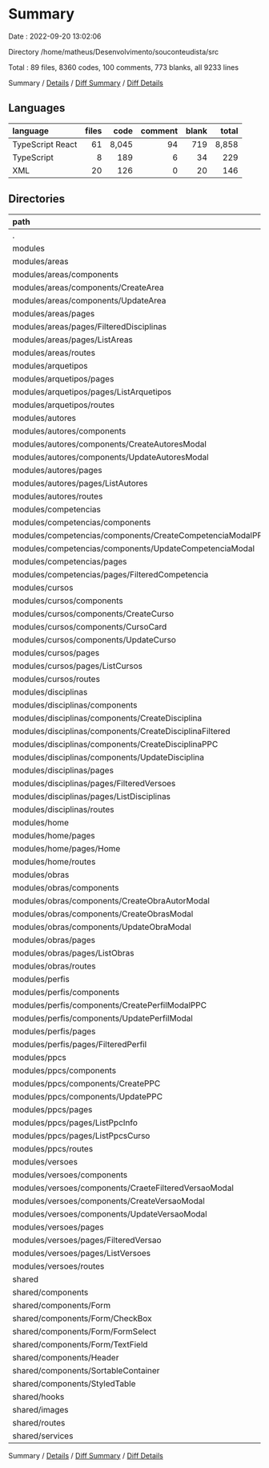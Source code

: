 # Summary

Date : 2022-09-20 13:02:06

Directory /home/matheus/Desenvolvimento/souconteudista/src

Total : 89 files,  8360 codes, 100 comments, 773 blanks, all 9233 lines

Summary / [Details](details.md) / [Diff Summary](diff.md) / [Diff Details](diff-details.md)

## Languages
| language | files | code | comment | blank | total |
| :--- | ---: | ---: | ---: | ---: | ---: |
| TypeScript React | 61 | 8,045 | 94 | 719 | 8,858 |
| TypeScript | 8 | 189 | 6 | 34 | 229 |
| XML | 20 | 126 | 0 | 20 | 146 |

## Directories
| path | files | code | comment | blank | total |
| :--- | ---: | ---: | ---: | ---: | ---: |
| . | 89 | 8,360 | 100 | 773 | 9,233 |
| modules | 51 | 7,521 | 27 | 624 | 8,172 |
| modules/areas | 5 | 556 | 0 | 56 | 612 |
| modules/areas/components | 2 | 184 | 0 | 19 | 203 |
| modules/areas/components/CreateArea | 1 | 88 | 0 | 9 | 97 |
| modules/areas/components/UpdateArea | 1 | 96 | 0 | 10 | 106 |
| modules/areas/pages | 2 | 361 | 0 | 34 | 395 |
| modules/areas/pages/FilteredDisciplinas | 1 | 172 | 0 | 19 | 191 |
| modules/areas/pages/ListAreas | 1 | 189 | 0 | 15 | 204 |
| modules/areas/routes | 1 | 11 | 0 | 3 | 14 |
| modules/arquetipos | 2 | 270 | 0 | 16 | 286 |
| modules/arquetipos/pages | 1 | 261 | 0 | 13 | 274 |
| modules/arquetipos/pages/ListArquetipos | 1 | 261 | 0 | 13 | 274 |
| modules/arquetipos/routes | 1 | 9 | 0 | 3 | 12 |
| modules/autores | 4 | 471 | 1 | 38 | 510 |
| modules/autores/components | 2 | 270 | 0 | 20 | 290 |
| modules/autores/components/CreateAutoresModal | 1 | 129 | 0 | 9 | 138 |
| modules/autores/components/UpdateAutoresModal | 1 | 141 | 0 | 11 | 152 |
| modules/autores/pages | 1 | 192 | 1 | 15 | 208 |
| modules/autores/pages/ListAutores | 1 | 192 | 1 | 15 | 208 |
| modules/autores/routes | 1 | 9 | 0 | 3 | 12 |
| modules/competencias | 3 | 370 | 0 | 39 | 409 |
| modules/competencias/components | 2 | 266 | 0 | 23 | 289 |
| modules/competencias/components/CreateCompetenciaModalPPC | 1 | 120 | 0 | 10 | 130 |
| modules/competencias/components/UpdateCompetenciaModal | 1 | 146 | 0 | 13 | 159 |
| modules/competencias/pages | 1 | 104 | 0 | 16 | 120 |
| modules/competencias/pages/FilteredCompetencia | 1 | 104 | 0 | 16 | 120 |
| modules/cursos | 6 | 468 | 4 | 72 | 544 |
| modules/cursos/components | 4 | 329 | 3 | 52 | 384 |
| modules/cursos/components/CreateCurso | 1 | 97 | 0 | 15 | 112 |
| modules/cursos/components/CursoCard | 2 | 98 | 3 | 20 | 121 |
| modules/cursos/components/UpdateCurso | 1 | 134 | 0 | 17 | 151 |
| modules/cursos/pages | 1 | 122 | 1 | 16 | 139 |
| modules/cursos/pages/ListCursos | 1 | 122 | 1 | 16 | 139 |
| modules/cursos/routes | 1 | 17 | 0 | 4 | 21 |
| modules/disciplinas | 7 | 1,163 | 1 | 109 | 1,273 |
| modules/disciplinas/components | 4 | 753 | 1 | 69 | 823 |
| modules/disciplinas/components/CreateDisciplina | 1 | 142 | 0 | 12 | 154 |
| modules/disciplinas/components/CreateDisciplinaFiltered | 1 | 116 | 0 | 10 | 126 |
| modules/disciplinas/components/CreateDisciplinaPPC | 1 | 319 | 1 | 30 | 350 |
| modules/disciplinas/components/UpdateDisciplina | 1 | 176 | 0 | 17 | 193 |
| modules/disciplinas/pages | 2 | 397 | 0 | 36 | 433 |
| modules/disciplinas/pages/FilteredVersoes | 1 | 195 | 0 | 21 | 216 |
| modules/disciplinas/pages/ListDisciplinas | 1 | 202 | 0 | 15 | 217 |
| modules/disciplinas/routes | 1 | 13 | 0 | 4 | 17 |
| modules/home | 2 | 25 | 0 | 8 | 33 |
| modules/home/pages | 1 | 16 | 0 | 5 | 21 |
| modules/home/pages/Home | 1 | 16 | 0 | 5 | 21 |
| modules/home/routes | 1 | 9 | 0 | 3 | 12 |
| modules/obras | 5 | 1,328 | 1 | 74 | 1,403 |
| modules/obras/components | 3 | 1,084 | 0 | 49 | 1,133 |
| modules/obras/components/CreateObraAutorModal | 1 | 143 | 0 | 17 | 160 |
| modules/obras/components/CreateObrasModal | 1 | 466 | 0 | 16 | 482 |
| modules/obras/components/UpdateObraModal | 1 | 475 | 0 | 16 | 491 |
| modules/obras/pages | 1 | 235 | 1 | 22 | 258 |
| modules/obras/pages/ListObras | 1 | 235 | 1 | 22 | 258 |
| modules/obras/routes | 1 | 9 | 0 | 3 | 12 |
| modules/perfis | 3 | 350 | 0 | 40 | 390 |
| modules/perfis/components | 2 | 246 | 0 | 24 | 270 |
| modules/perfis/components/CreatePerfilModalPPC | 1 | 108 | 0 | 10 | 118 |
| modules/perfis/components/UpdatePerfilModal | 1 | 138 | 0 | 14 | 152 |
| modules/perfis/pages | 1 | 104 | 0 | 16 | 120 |
| modules/perfis/pages/FilteredPerfil | 1 | 104 | 0 | 16 | 120 |
| modules/ppcs | 8 | 1,448 | 4 | 99 | 1,551 |
| modules/ppcs/components | 2 | 395 | 0 | 30 | 425 |
| modules/ppcs/components/CreatePPC | 1 | 162 | 0 | 11 | 173 |
| modules/ppcs/components/UpdatePPC | 1 | 233 | 0 | 19 | 252 |
| modules/ppcs/pages | 5 | 1,042 | 4 | 66 | 1,112 |
| modules/ppcs/pages/ListPpcInfo | 4 | 731 | 3 | 44 | 778 |
| modules/ppcs/pages/ListPpcsCurso | 1 | 311 | 1 | 22 | 334 |
| modules/ppcs/routes | 1 | 11 | 0 | 3 | 14 |
| modules/versoes | 6 | 1,072 | 16 | 73 | 1,161 |
| modules/versoes/components | 3 | 589 | 13 | 37 | 639 |
| modules/versoes/components/CraeteFilteredVersaoModal | 1 | 165 | 0 | 8 | 173 |
| modules/versoes/components/CreateVersaoModal | 1 | 195 | 0 | 13 | 208 |
| modules/versoes/components/UpdateVersaoModal | 1 | 229 | 13 | 16 | 258 |
| modules/versoes/pages | 2 | 474 | 3 | 33 | 510 |
| modules/versoes/pages/FilteredVersao | 1 | 286 | 3 | 18 | 307 |
| modules/versoes/pages/ListVersoes | 1 | 188 | 0 | 15 | 203 |
| modules/versoes/routes | 1 | 9 | 0 | 3 | 12 |
| shared | 35 | 813 | 72 | 141 | 1,026 |
| shared/components | 9 | 542 | 61 | 79 | 682 |
| shared/components/Form | 4 | 158 | 15 | 21 | 194 |
| shared/components/Form/CheckBox | 1 | 32 | 14 | 7 | 53 |
| shared/components/Form/FormSelect | 2 | 100 | 1 | 11 | 112 |
| shared/components/Form/TextField | 1 | 26 | 0 | 3 | 29 |
| shared/components/Header | 1 | 179 | 3 | 13 | 195 |
| shared/components/SortableContainer | 2 | 117 | 9 | 31 | 157 |
| shared/components/StyledTable | 2 | 88 | 34 | 14 | 136 |
| shared/hooks | 4 | 128 | 0 | 38 | 166 |
| shared/images | 20 | 126 | 0 | 20 | 146 |
| shared/routes | 1 | 13 | 11 | 2 | 26 |
| shared/services | 1 | 4 | 0 | 2 | 6 |

Summary / [Details](details.md) / [Diff Summary](diff.md) / [Diff Details](diff-details.md)